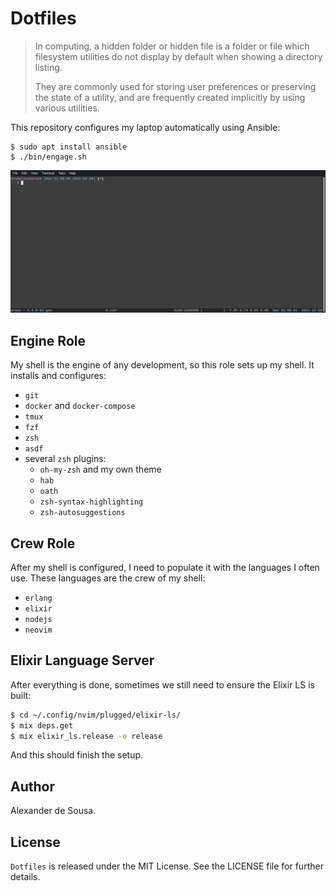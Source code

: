 # Dotfiles

> In computing, a hidden folder or hidden file is a folder or file which
> filesystem utilities do not display by default when showing a directory
> listing.
>
> They are commonly used for storing user preferences or preserving the state of
> a utility, and are frequently created implicitly by using various utilities.

This repository configures my laptop automatically using Ansible:

```
$ sudo apt install ansible
$ ./bin/engage.sh
```

![Shell preview](shell.gif)

## Engine Role

My shell is the engine of any development, so this role sets up my shell. It
installs and configures:
- `git`
- `docker` and `docker-compose`
- `tmux`
- `fzf`
- `zsh`
- `asdf`
- several `zsh` plugins:
  + `oh-my-zsh` and my own theme
  + `hab`
  + `oath`
  + `zsh-syntax-highlighting`
  + `zsh-autosuggestions`

## Crew Role

After my shell is configured, I need to populate it with the languages I often
use. These languages are the crew of my shell:

- `erlang`
- `elixir`
- `nodejs`
- `neovim`

## Elixir Language Server

After everything is done, sometimes we still need to ensure the Elixir LS is
built:

```bash
$ cd ~/.config/nvim/plugged/elixir-ls/
$ mix deps.get
$ mix elixir_ls.release -o release
```

And this should finish the setup.

## Author

Alexander de Sousa.

## License

`Dotfiles` is released under the MIT License. See the LICENSE file for further
details.

